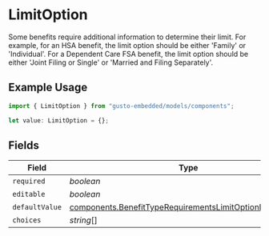 # LimitOption

Some benefits require additional information to determine their limit. For example, for an HSA benefit, the limit option should be either 'Family' or 'Individual'. For a Dependent Care FSA benefit, the limit option should be either 'Joint Filing or Single' or 'Married and Filing Separately'.

## Example Usage

```typescript
import { LimitOption } from "gusto-embedded/models/components";

let value: LimitOption = {};
```

## Fields

| Field                                                                                                                                  | Type                                                                                                                                   | Required                                                                                                                               | Description                                                                                                                            |
| -------------------------------------------------------------------------------------------------------------------------------------- | -------------------------------------------------------------------------------------------------------------------------------------- | -------------------------------------------------------------------------------------------------------------------------------------- | -------------------------------------------------------------------------------------------------------------------------------------- |
| `required`                                                                                                                             | *boolean*                                                                                                                              | :heavy_minus_sign:                                                                                                                     | N/A                                                                                                                                    |
| `editable`                                                                                                                             | *boolean*                                                                                                                              | :heavy_minus_sign:                                                                                                                     | N/A                                                                                                                                    |
| `defaultValue`                                                                                                                         | [components.BenefitTypeRequirementsLimitOptionDefaultValue](../../models/components/benefittyperequirementslimitoptiondefaultvalue.md) | :heavy_minus_sign:                                                                                                                     | N/A                                                                                                                                    |
| `choices`                                                                                                                              | *string*[]                                                                                                                             | :heavy_minus_sign:                                                                                                                     | N/A                                                                                                                                    |